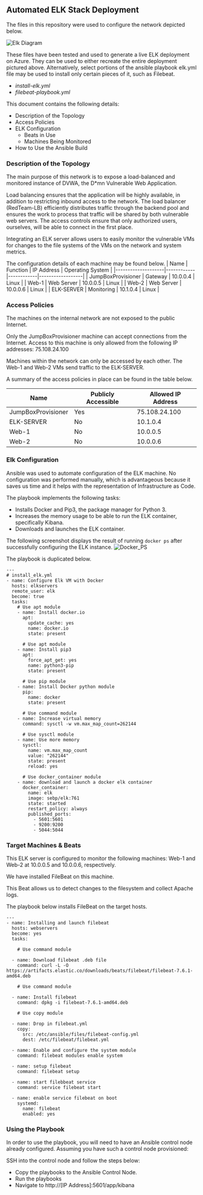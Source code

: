 ## Automated ELK Stack Deployment

The files in this repository were used to configure the network depicted below.

![Elk Diagram](https://user-images.githubusercontent.com/87720740/151092167-38babed2-a20f-4d2c-9102-8ef6213706a4.jpg)


These files have been tested and used to generate a live ELK deployment on Azure. They can be used to either recreate the entire deployment pictured above. Alternatively, select portions of the ansible playbook elk.yml file may be used to install only certain pieces of it, such as Filebeat.

- _install-elk.yml_
- _filebeat-playbook.yml_

This document contains the following details:
- Description of the Topology
- Access Policies
- ELK Configuration
  - Beats in Use
  - Machines Being Monitored
- How to Use the Ansible Build


### Description of the Topology

The main purpose of this network is to expose a load-balanced and monitored instance of DVWA, the D*mn Vulnerable Web Application.

Load balancing ensures that the application will be highly available, in addition to restricting inbound access to the network. The load balancer (RedTeam-LB) efficiently distributes traffic through the backend pool and ensures the work to process that traffic will be shared by both vulnerable web servers. The access controls ensure that only authorized users, ourselves, will be able to connect in the first place.

Integrating an ELK server allows users to easily monitor the vulnerable VMs for changes to the file systems of the VMs on the network and system metrics.

The configuration details of each machine may be found below.
| Name               | Function   | IP Address | Operating System |
|--------------------|------------|------------|------------------|
| JumpBoxProvisioner | Gateway    | 10.0.0.4   | Linux            |
| Web-1              | Web Server | 10.0.0.5   | Linux            |
| Web-2              | Web Server | 10.0.0.6   | Linux            |
| ELK-SERVER         | Monitoring | 10.1.0.4   | Linux            |

### Access Policies

The machines on the internal network are not exposed to the public Internet. 

Only the JumpBoxProvisioner machine can accept connections from the Internet. Access to this machine is only allowed from the following IP addresses:
75.108.24.100

Machines within the network can only be accessed by each other. The Web-1 and Web-2 VMs send traffic to the ELK-SERVER.

A summary of the access policies in place can be found in the table below.

| Name               | Publicly Accessible | Allowed IP Address |
|--------------------|---------------------|--------------------|
| JumpBoxProvisioner | Yes                 | 75.108.24.100      |
| ELK-SERVER         | No                  | 10.1.0.4           |
| Web-1              | No                  | 10.0.0.5           |
| Web-2              | No                  | 10.0.0.6           |

### Elk Configuration

Ansible was used to automate configuration of the ELK machine. No configuration was performed manually, which is advantageous because it saves us time and it helps with the representation of Infrastructure as Code.

The playbook implements the following tasks:
- Installs Docker and Pip3, the package manager for Python 3. 
- Increases the memory usage to be able to run the ELK container, specifically Kibana.
- Downloads and launches the ELK container.

The following screenshot displays the result of running `docker ps` after successfully configuring the ELK instance.
![Docker_PS](https://user-images.githubusercontent.com/87720740/146648288-864ba995-6232-4eb7-921f-487c616972a8.jpg)

The playbook is duplicated below.

```
---
# install_elk.yml
- name: Configure Elk VM with Docker
  hosts: elkservers
  remote_user: elk
  become: true
  tasks:
    # Use apt module
    - name: Install docker.io
      apt:
        update_cache: yes
        name: docker.io
        state: present

      # Use apt module
    - name: Install pip3
      apt:
        force_apt_get: yes
        name: python3-pip
        state: present

      # Use pip module
    - name: Install Docker python module
      pip:
        name: docker
        state: present

      # Use command module
    - name: Increase virtual memory
      command: sysctl -w vm.max_map_count=262144

      # Use sysctl module
    - name: Use more memory
      sysctl:
        name: vm.max_map_count
        value: "262144"
        state: present
        reload: yes

      # Use docker_container module
    - name: download and launch a docker elk container
      docker_container:
        name: elk
        image: sebp/elk:761
        state: started
        restart_policy: always
        published_ports:
          - 5601:5601
          - 9200:9200
          - 5044:5044
```
    
### Target Machines & Beats
This ELK server is configured to monitor the following machines: Web-1 and Web-2 at 10.0.0.5 and 10.0.0.6, respectively.

We have installed FileBeat on this machine.

This Beat allows us to detect changes to the filesystem and collect Apache logs.

The playbook below installs FileBeat on the target hosts.
```
---
- name: Installing and launch filebeat
  hosts: webservers
  become: yes
  tasks:

    # Use command module
 
  - name: Download filebeat .deb file
    command: curl -L -O https://artifacts.elastic.co/downloads/beats/filebeat/filebeat-7.6.1-amd64.deb

    # Use command module 

  - name: Install filebeat
    command: dpkg -i filebeat-7.6.1-amd64.deb

    # Use copy module

  - name: Drop in filebeat.yml
    copy: 
      src: /etc/ansible/files/filebeat-config.yml
      dest: /etc/filebeat/filebeat.yml

  - name: Enable and configure the system module
    command: filebeat modules enable system

  - name: setup filebeat
    command: filebeat setup

  - name: start filebbeat service
    command: service filebeat start

  - name: enable service filebeat on boot
    systemd:
      name: filebeat
      enabled: yes
```

### Using the Playbook
In order to use the playbook, you will need to have an Ansible control node already configured. Assuming you have such a control node provisioned: 

SSH into the control node and follow the steps below:
- Copy the playbooks to the Ansible Control Node.
- Run the playbooks
- Navigate to http://[IP Address]:5601/app/kibana 
